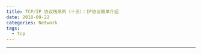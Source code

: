 ```yaml
---
title: TCP/IP 协议栈系列（十三）：IP协议简单介绍
date: 2018-09-22
categories: Network
tags:
  - tcp
---
```

----------------------------------